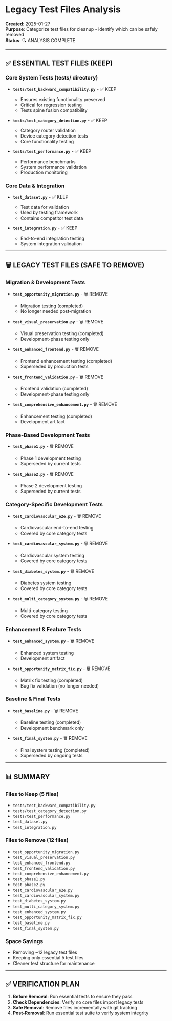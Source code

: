 # Legacy Test Files Analysis

**Created**: 2025-01-27  
**Purpose**: Categorize test files for cleanup - identify which can be safely removed  
**Status**: 🔍 ANALYSIS COMPLETE

---

## ✅ ESSENTIAL TEST FILES (KEEP)

### **Core System Tests (tests/ directory)**
- **`tests/test_backward_compatibility.py`** - ✅ KEEP
  - Ensures existing functionality preserved
  - Critical for regression testing
  - Tests spine fusion compatibility

- **`tests/test_category_detection.py`** - ✅ KEEP
  - Category router validation
  - Device category detection tests
  - Core functionality testing

- **`tests/test_performance.py`** - ✅ KEEP
  - Performance benchmarks
  - System performance validation
  - Production monitoring

### **Core Data & Integration**
- **`test_dataset.py`** - ✅ KEEP
  - Test data for validation
  - Used by testing framework
  - Contains competitor test data

- **`test_integration.py`** - ✅ KEEP
  - End-to-end integration testing
  - System integration validation

---

## 🗑️ LEGACY TEST FILES (SAFE TO REMOVE)

### **Migration & Development Tests**
- **`test_opportunity_migration.py`** - 🗑️ REMOVE
  - Migration testing (completed)
  - No longer needed post-migration

- **`test_visual_preservation.py`** - 🗑️ REMOVE
  - Visual preservation testing (completed)
  - Development-phase testing only

- **`test_enhanced_frontend.py`** - 🗑️ REMOVE
  - Frontend enhancement testing (completed)
  - Superseded by production tests

- **`test_frontend_validation.py`** - 🗑️ REMOVE
  - Frontend validation (completed)
  - Development-phase testing only

- **`test_comprehensive_enhancement.py`** - 🗑️ REMOVE
  - Enhancement testing (completed)
  - Development artifact

### **Phase-Based Development Tests**
- **`test_phase1.py`** - 🗑️ REMOVE
  - Phase 1 development testing
  - Superseded by current tests

- **`test_phase2.py`** - 🗑️ REMOVE
  - Phase 2 development testing
  - Superseded by current tests

### **Category-Specific Development Tests**
- **`test_cardiovascular_e2e.py`** - 🗑️ REMOVE
  - Cardiovascular end-to-end testing
  - Covered by core category tests

- **`test_cardiovascular_system.py`** - 🗑️ REMOVE
  - Cardiovascular system testing
  - Covered by core category tests

- **`test_diabetes_system.py`** - 🗑️ REMOVE
  - Diabetes system testing
  - Covered by core category tests

- **`test_multi_category_system.py`** - 🗑️ REMOVE
  - Multi-category testing
  - Covered by core category tests

### **Enhancement & Feature Tests**
- **`test_enhanced_system.py`** - 🗑️ REMOVE
  - Enhanced system testing
  - Development artifact

- **`test_opportunity_matrix_fix.py`** - 🗑️ REMOVE
  - Matrix fix testing (completed)
  - Bug fix validation (no longer needed)

### **Baseline & Final Tests**
- **`test_baseline.py`** - 🗑️ REMOVE
  - Baseline testing (completed)
  - Development benchmark only

- **`test_final_system.py`** - 🗑️ REMOVE
  - Final system testing (completed)
  - Superseded by ongoing tests

---

## 📊 SUMMARY

### **Files to Keep (5 files)**
- `tests/test_backward_compatibility.py`
- `tests/test_category_detection.py`
- `tests/test_performance.py`
- `test_dataset.py`
- `test_integration.py`

### **Files to Remove (12 files)**
- `test_opportunity_migration.py`
- `test_visual_preservation.py`
- `test_enhanced_frontend.py`
- `test_frontend_validation.py`
- `test_comprehensive_enhancement.py`
- `test_phase1.py`
- `test_phase2.py`
- `test_cardiovascular_e2e.py`
- `test_cardiovascular_system.py`
- `test_diabetes_system.py`
- `test_multi_category_system.py`
- `test_enhanced_system.py`
- `test_opportunity_matrix_fix.py`
- `test_baseline.py`
- `test_final_system.py`

### **Space Savings**
- Removing ~12 legacy test files
- Keeping only essential 5 test files
- Cleaner test structure for maintenance

---

## ✅ VERIFICATION PLAN

1. **Before Removal**: Run essential tests to ensure they pass
2. **Check Dependencies**: Verify no core files import legacy tests
3. **Safe Removal**: Remove files incrementally with git tracking
4. **Post-Removal**: Run essential test suite to verify system integrity 